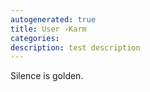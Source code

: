 ```yaml
---
autogenerated: true
title: User ›Karm
categories: 
description: test description
---
```


Silence is golden.
